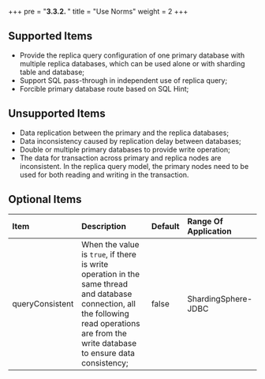 +++
pre = "<b>3.3.2. </b>"
title = "Use Norms"
weight = 2
+++

## Supported Items

* Provide the replica query configuration of one primary database with multiple replica databases, which can be used alone or with sharding table and database;
* Support SQL pass-through in independent use of replica query;
* Forcible primary database route based on SQL Hint;

## Unsupported Items

* Data replication between the primary and the replica databases;
* Data inconsistency caused by replication delay between databases;
* Double or multiple primary databases to provide write operation;
* The data for transaction across primary and replica nodes are inconsistent. 
In the replica query model, the primary nodes need to be used for both reading and writing in the transaction.

## Optional Items

| Item            | Description                                                                                                                                                                                 | Default | Range Of Application |
|:--------------- |:------------------------------------------------------------------------------------------------------------------------------------------------------------------------------------------- |:------- |:-------------------- |
| queryConsistent | When the value is `true`, if there is write operation in the same thread and database connection, all the following read operations are from the write database to ensure data consistency; | false   | ShardingSphere-JDBC  |
